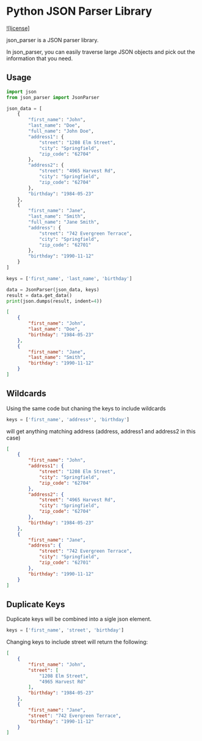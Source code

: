 # Python JSON Parser Library

[![license]](/LICENSE)

json_parser is a JSON parser library.

In json_parser, you can easily traverse large JSON objects and pick out the information that you need.

## Usage

```python
import json
from json_parser import JsonParser

json_data = [
    {
        "first_name": "John",
        "last_name": "Doe",
        "full_name": "John Doe",
        "address1": {
            "street": "1208 Elm Street",
            "city": "Springfield",
            "zip_code": "62704"
        },
        "address2": {
            "street": "4965 Harvest Rd",
            "city": "Springfield",
            "zip_code": "62704"
        },
        "birthday": "1984-05-23"
    },
    {
        "first_name": "Jane",
        "last_name": "Smith",
        "full_name": "Jane Smith",
        "address": {
            "street": "742 Evergreen Terrace",
            "city": "Springfield",
            "zip_code": "62701"
        },
        "birthday": "1990-11-12"
    }
]

keys = ['first_name', 'last_name', 'birthday']

data = JsonParser(json_data, keys)
result = data.get_data()
print(json.dumps(result, indent=4))
```

```json
[
    {
        "first_name": "John",
        "last_name": "Doe",
        "birthday": "1984-05-23"
    },
    {
        "first_name": "Jane",
        "last_name": "Smith",
        "birthday": "1990-11-12"
    }
]
```

## Wildcards
Using the same code but chaning the keys to include wildcards

```python
keys = ['first_name', 'address*', 'birthday']
```
will get anything matching address (address, address1 and address2 in this case)

```json
[
    {
        "first_name": "John",
        "address1": {
            "street": "1208 Elm Street",
            "city": "Springfield",
            "zip_code": "62704"
        },
        "address2": {
            "street": "4965 Harvest Rd",
            "city": "Springfield",
            "zip_code": "62704"
        },
        "birthday": "1984-05-23"
    },
    {
        "first_name": "Jane",
        "address": {
            "street": "742 Evergreen Terrace",
            "city": "Springfield",
            "zip_code": "62701"
        },
        "birthday": "1990-11-12"
    }
]
```

## Duplicate Keys
Duplicate keys will be combined into a sigle json element. 

```python
keys = ['first_name', 'street', 'birthday']
```
Changing keys to include street will return the following:

```json
[
    {
        "first_name": "John",
        "street": [
            "1208 Elm Street",
            "4965 Harvest Rd"
        ],
        "birthday": "1984-05-23"
    },
    {
        "first_name": "Jane",
        "street": "742 Evergreen Terrace",
        "birthday": "1990-11-12"
    }
]
```





